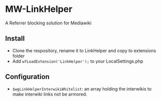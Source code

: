 # MW-LinkHelper
A Referrer blocking solution for Mediawiki

## Install
* Clone the respository, rename it to LinkHelper and copy to extensions folder
* Add `wfLoadExtension('LinkHelper');` to your LocalSettings.php

## Configuration
* `$wgLinkHelperInterwikiWhitelist`: an array holding the interwikis to make interwiki links not be armored.

